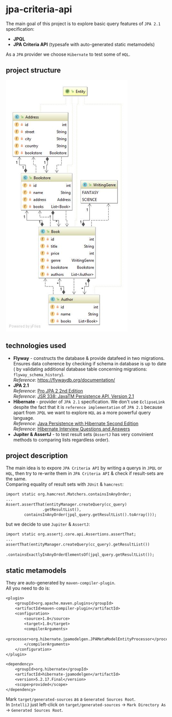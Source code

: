 # jpa-criteria-api
The main goal of this project is to explore basic query features of 
`JPA 2.1` specification:  
* **JPQL**
* **JPA Criteria API** (typesafe with auto-generated
static metamodels)

As a `JPA` provider we choose `Hibernate` to test some of `HQL`.

## project structure
![](classes-diag.jpg)

## technologies used
* **Flyway** - constructs the database & provide datafeed in two migrations.
Ensures data coherence by checking if schema in database is up to date (
by validating additional database table concerning migrations: 
`flyway_schema_history`).  
_Reference_: https://flywaydb.org/documentation/
* **JPA 2.1**  
_Reference_: [Pro JPA 2 2nd Edition](https://www.amazon.com/Pro-JPA-Experts-Voice-Java/dp/1430249269)  
_Reference_: [JSR 338: JavaTM Persistence API, Version 2.1](http://download.oracle.com/otn-pub/jcp/persistence-2_1-fr-eval-spec/JavaPersistence.pdf)  
* **Hibernate** - provider of `JPA 2.1` specification. We don't use
`EclipseLink` despite the fact that it is `reference implementation` of
`JPA 2.1` because apart from `JPQL` we want to explore `HQL` as a more
powerful query language.  
_Reference_: [Java Persistence with Hibernate Second Edition](https://www.amazon.com/exec/obidos/ASIN/1617290459)  
_Reference_: [Hibernate Interview Questions and Answers](https://www.journaldev.com/3633/hibernate-interview-questions-and-answers)  
* **Jupiter & AssertJ** - to test result sets (`AssertJ` has very 
convinient methods to comparing lists regardless order).

## project description  
The main idea is to expore `JPA Criteria API` by writing a querys in 
`JPQL` or `HQL`, then try to re-write them in `JPA Criteria API` & check 
if result-sets are the same.  
Comparing equality of result sets with `JUnit` & `hamcrest`:
```
import static org.hamcrest.Matchers.containsInAnyOrder;
...
Assert.assertThat(entityManager.createQuery(cc_query)
                .getResultList(),
        containsInAnyOrder(jpql_query.getResultList().toArray()));
```
but we decide to use `Jupiter` & `AssertJ`:
```
import static org.assertj.core.api.Assertions.assertThat;
...
assertThat(entityManager.createQuery(cc_query).getResultList())
        .containsExactlyInAnyOrderElementsOf(jpql_query.getResultList());
```

## static metamodels
They are auto-generated by `maven-compiler-plugin`.  
All you need to do is:  
```
<plugin>
    <groupId>org.apache.maven.plugins</groupId>
    <artifactId>maven-compiler-plugin</artifactId>
    <configuration>
        <source>1.8</source>
        <target>1.8</target>
        <compilerArguments>
            <processor>org.hibernate.jpamodelgen.JPAMetaModelEntityProcessor</processor>
        </compilerArguments>
    </configuration>
</plugin>
```
```
<dependency>
    <groupId>org.hibernate</groupId>
    <artifactId>hibernate-jpamodelgen</artifactId>
    <version>5.2.17.Final</version>
    <scope>provided</scope>
</dependency>
```
Mark `target/generated-sources` as a `Generated Sources Root`.  
In `IntelliJ` just left-click on `target/generated-sources` -> 
`Mark Directory As` -> `Generated Sources Root`.